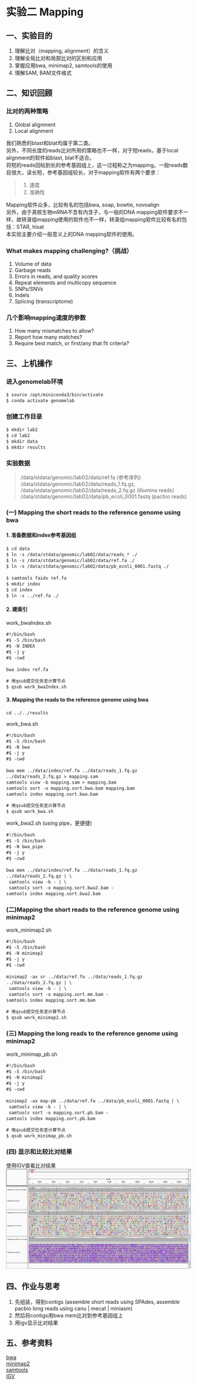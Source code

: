 # 实验二 Mapping  
## 一、实验目的  
1. 理解比对（mapping, alignment）的含义  
2. 理解全局比对和局部比对的区别和应用  
3. 掌握应用bwa, minimap2, samtools的使用  
4. 理解SAM, BAM文件格式  

## 二、知识回顾  

### 比对的两种策略  
1. Global alignment
2. Local alignment

我们熟悉的blast和blat均属于第二类。   
另外，不同长度的reads比对所用的策略也不一样，对于短reads，基于local alignment的软件如blast, blat不适合。  
将短的reads回帖到长的参考基因组上，这一过程称之为mapping。一般reads数目很大，读长短，参考基因组较长，对于mapping软件有两个要求：

> 1. 速度
> 2. 准确性
 
Mapping软件众多，比较有名的包括bwa, soap, bowtie, novoalign  
另外，由于真核生物mRNA不含有内含子，与一般的DNA mapping软件要求不一样，故转录组mapping使用的软件也不一样，转录组mapping软件比较有名的包括：STAR, hisat  
本实验主要介绍一般意义上的DNA mapping软件的使用。  

### What makes mapping challenging?（挑战）
1. Volume of data
2. Garbage reads
3. Errors in reads, and quality scores
4. Repeat elements and multicopy sequence
5. SNPs/SNVs
6. Indels
7. Splicing (transcriptome)

### 几个影响mapping速度的参数  
1. How many mismatches to allow?
2. Report how many matches?
3. Require best match, or first/any that fit criteria?

## 三、上机操作  
### 进入genomelab环境
```shell
$ source /opt/miniconda3/bin/activate
$ conda activate genomelab
```
### 创建工作目录  
```shell
$ mkdir lab2
$ cd lab2
$ mkdir data
$ mkdir results
```

### 实验数据  
> /data/stdata/genomic/lab02/data/ref.fa (参考序列)  
> /data/stdata/genomic/lab02/data/reads_1.fq.gz, /data/stdata/genomic/lab02/data/reads_2.fq.gz (illumina reads)  
> /data/stdata/genomic/lab02/data/pb_ecoli_0001.fastq (pacbio reads)  

### (一) Mapping the short reads to the reference genome using bwa   
#### 1. 准备数据和index参考基因组  
```shell
$ cd data
$ ln -s /data/stdata/genomic/lab02/data/reads_* ./
$ ln -s /data/stdata/genomic/lab02/data/ref.fa ./
$ ln -s /data/stdata/genomic/lab02/data/pb_ecoli_0001.fastq ./

$ samtools faidx ref.fa
$ mkdir index
$ cd index
$ ln -s ../ref.fa ./
```

#### 2. 建索引  
work_bwaIndex.sh  
```shell
#!/bin/bash
#$ -S /bin/bash
#$ -N INDEX
#$ -j y
#$ -cwd

bwa index ref.fa
```

```shell
# 用qsub提交任务至计算节点
$ qsub work_bwaIndex.sh
```

#### 3. Mapping the reads to the reference genome using bwa  
```shell
cd ../../results
```

work_bwa.sh
```shell
#!/bin/bash
#$ -S /bin/bash
#$ -N bwa
#$ -j y
#$ -cwd

bwa mem ../data/index/ref.fa ../data/reads_1.fq.gz ../data/reads_2.fq.gz > mapping.sam
samtools view -b mapping.sam > mapping.bam
samtools sort -o mapping.sort.bwa.bam mapping.bam
samtools index mapping.sort.bwa.bam
```

```shell
# 用qsub提交任务至计算节点
$ qsub work_bwa.sh
```

work_bwa2.sh (using pipe，更便捷)  
```shell
#!/bin/bash
#$ -S /bin/bash
#$ -N bwa_pipe
#$ -j y
#$ -cwd

bwa mem ../data/index/ref.fa ../data/reads_1.fq.gz ../data/reads_2.fq.gz | \
 samtools view -b - | \
 samtools sort -o mapping.sort.bwa2.bam -
samtools index mapping.sort.bwa2.bam
```

### (二)Mapping the short reads to the reference genome using minimap2  

work_minimap2.sh  
```shell
#!/bin/bash
#$ -S /bin/bash
#$ -N minimap2
#$ -j y
#$ -cwd

minimap2 -ax sr ../data/ref.fa ../data/reads_1.fq.gz ../data/reads_2.fq.gz | \
 samtools view -b - | \
 samtools sort -o mapping.sort.mm.bam -
samtools index mapping.sort.mm.bam
```

```shell
# 用qsub提交任务至计算节点
$ qsub work_minimap2.sh
```

### (三) Mapping the long reads to the reference genome using minimap2  
work_minimap_pb.sh  
```shell
#!/bin/bash
#$ -S /bin/bash
#$ -N minimap2
#$ -j y
#$ -cwd

minimap2 -ax map-pb ../data/ref.fa ../data/pb_ecoli_0001.fastq | \
 samtools view -b - | \
 samtools sort -o mapping.sort.pb.bam -
samtools index mapping.sort.pb.bam
```

```shell
# 用qsub提交任务至计算节点
$ qsub work_minimap_pb.sh
```

### (四) 显示和比较比对结果  
使用IGV查看比对结果  
![](./igv_snapshot.png) 

## 四、作业与思考  
1. 先组装，得到contigs (assemble short reads using SPAdes, assemble pacbio long reads using canu | mecat | miniasm)  
2. 然后将contigs用bwa mem比对到参考基因组上  
3. 用igv显示比对结果   

## 五、参考资料  
[bwa](https://github.com/lh3/bwa)  
[minimap2](https://github.com/lh3/minimap2)  
[samtools](http://www.htslib.org/)  
[IGV](http://software.broadinstitute.org/software/igv/)  

